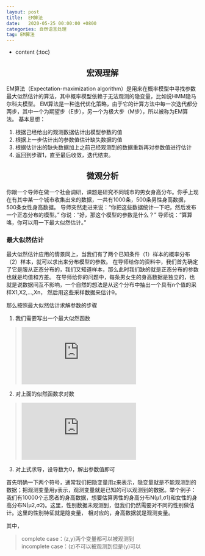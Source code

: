 ```yaml
---
layout: post
title:  EM算法
date:   2020-05-25 00:00:00 +0800
categories: 自然语言处理
tag: EM算法
---
```


* content
{:toc}


<h2 align="center">宏观理解</h2>

EM算法（Expectation-maximization algorithm）是用来在概率模型中寻找参数最大似然估计的算法，其中概率模型依赖于无法观测的隐变量，比如说HMM隐马尔科夫模型。
EM算法是一种迭代优化策略，由于它的计算方法中每一次迭代都分两步，其中一个为期望步（E步），另一个为极大步（M步），所以被称为EM算法。
基本思想：
1. 根据己经给出的观测数据估计出模型参数的值
2. 根据上一步估计出的参数值估计缺失数据的值
3. 根据估计出的缺失数据加上之前己经观测到的数据重新再对参数值进行估计
4. 返回到步骤1，直至最后收敛，迭代结束。

<h2 align="center">微观分析</h2>

你跟一个导师在做一个社会调研，课题是研究不同城市的男女身高分布。你手上现在有其中某一个城市收集出来的数据，一共有1000条，500条男性身高数据，500条女性身高数据。
导师突然走进来说：“你把这些数据统计一下吧，然后发布一个正态分布的模型。”
你说：“好，那这个模型的参数是什么？”
导师说：“算算咯，你可以用一下最大似然估计。”

<h3>最大似然估计</h3>

最大似然估计应用的情景同上，当我们有了两个已知条件（1）样本的概率分布（2）样本，就可以求出来分布模型的参数。
在导师给你的资料中，我们首先确定了它是服从正态分布的，我们又知道样本，那么此时我们缺的就是正态分布的参数也就是均值和方差。
在导师给你的问题中，每条男女生的身高数据是独立的，也就是说数据间互不影响，一个自然的想法是从这个分布中抽出一个具有n个值的采样X1,X2,...,Xn，
然后用这些采样数据来估计θ。

那么按照最大似然估计求解参数的步骤
1. 我们需要写出一个最大似然函数
> ![](https://latex.codecogs.com/gif.latex?likelihood%28%5Ctheta%20%29%20%3D%20f_d%28x_1%2C%20x_2%2C%20...%2C%20x_n%7C%5Ctheta%20%29%20%3D%20%5Cprod_%7Bi%3D1%7D%5E%7Bn%7Dp%28x_i%3B%5Ctheta%29)

2. 对上面的似然函数求对数
>![](https://latex.codecogs.com/gif.latex?log%20%5Cprod_%7Bi%3D1%7D%5E%7Bn%7Dp%28x_i%3B%5Ctheta%29%20%3D%5Csum_%7Bi%3D1%7D%5E%7Bn%7D%20log%20p%28x_i%3B%5Ctheta%29)

3. 对上式求导，设导数为0，解出参数值即可




首先明确一下两个符号，通常我们把隐变量用z来表示，隐变量就是不能观测到的数据；把观测变量用y表示，观测变量就是已知的可以观测到的数据。举个例子：
我们有10000个志愿者的身高数据，想要估算男性的身高分布N(μ1,σ1)和女性的身高分布N(μ2,σ2)。这里，性别数据未观测到，但我们仍然需要对不同的性别做估计。这里的性别特征就是隐变量，
相对应的，身高数据就是观测变量。

其中，

> complete case：(z,y)两个变量都可以被观测到<br/>
> incomplete case：(z)不可以被观测到但是(y)可以




















